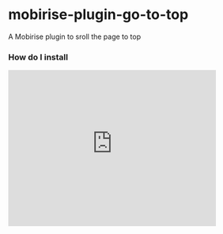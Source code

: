 # mobirise-plugin-go-to-top
A Mobirise plugin to sroll the page to top

### How do I install

<iframe width="420" height="315" src="https://www.youtube.com/embed/1UT1DE2HcoE" frameborder="0" allowfullscreen></iframe>

